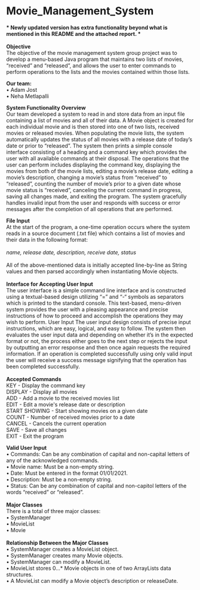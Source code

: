 # Movie_Management_System
<b>* Newly updated version has extra functionality beyond what is mentioned in this README and the attached report. *</b>
<br>
<br>
<b>Objective</b>
<br>
The objective of the movie management system group project was to develop a menu-based Java program that maintains two lists of movies, “received” and “released”, and allows the user to enter commands to perform operations to the lists and the movies contained within those lists.

<b>Our team:</b>
<br> 
• Adam Jost<br>
• Neha Metlapalli

<b>System Functionality Overview</b>
<br>
Our team developed a system to read in and store data from an input file containing a list of movies and all of their data. A Movie object is created for each individual movie and is then stored into one of two lists, received movies or released movies. When populating the movie lists, the system automatically updates the status of all movies with a release date of today’s date or prior to “released”. The system then prints a simple console interface consisting of a heading and a command key which provides the user with all available commands at their disposal. The operations that the user can perform includes displaying the command key, displaying the movies from both of the movie lists, editing a movie’s release date, editing a movie’s description, changing a movie’s status from “received” to “released”, counting the number of movie’s prior to a given date whose movie status is “received”, canceling the current command in progress, saving all changes made, and exiting the program. The system gracefully handles invalid input from the user and responds with success or error messages after the completion of all operations that are performed.

<b>File Input</b>
<br>
At the start of the program, a one-time operation occurs where the system reads in a source document (.txt file) which contains a list of movies and their data in the following format:
<br>
<br>
<i>name, release date, description, receive date, status</i>
<br>
<br>All of the above-mentioned data is initially accepted line-by-line as String values and then parsed accordingly when instantiating Movie objects.
<br><br>
<b>Interface for Accepting User Input</b>
<br>
The user interface is a simple command line interface and is constructed using a textual-based design utilizing “=” and “-“ symbols as separators which is printed to the standard console. This text-based, menu-driven system provides the user with a pleasing appearance and precise instructions of how to proceed and accomplish the operations they may wish to perform.
User Input
The user input design consists of precise input instructions, which are easy, logical, and easy to follow. The system then evaluates the user input data and depending on whether it’s in the expected format or not, the process either goes to the next step or rejects the input by outputting an error response and then once again requests the required information. If an operation is completed
successfully using only valid input the user will receive a success message
signifying that the operation has been completed successfully.
<br>
<br>
<b>Accepted Commands</b>
<br>
KEY - Display the command key<br>
DISPLAY - Display all movies<br>
ADD - Add a movie to the received movies list<br>
EDIT - Edit a movie's release date or description<br>
START SHOWING - Start showing movies on a given date<br>
COUNT - Number of received movies prior to a date<br>
CANCEL - Cancels the current operation<br>
SAVE - Save all changes<br>
EXIT - Exit the program<br>

<b>Valid User Input</b><br>
• Commands: Can be any combination of capital and non-capital letters of any of the acknowledged commands.
<br>
• Movie name: Must be a non-empty string.
<br>
• Date: Must be entered in the format 01/01/2021.
<br>
• Description: Must be a non-empty string.
<br>
• Status: Can be any combination of capital and non-capitol letters of the
words “received” or “released”.
<br>
<br>
<b>Major Classes</b>
<br>
There is a total of three major classes:
<br>• SystemManager <br>• MovieList
<br>• Movie
<br>
<br>
<b>Relationship Between the Major Classes</b>
<br>
• SystemManager creates a MovieList object.<br>
• SystemManager creates many Movie objects.<br>
• SystemManager can modify a MovieList.<br>
• MovieList stores 0...* Movie objects in one of two ArrayLists data structures.<br>
• A MovieList can modify a Movie object’s description or releaseDate.<br>
